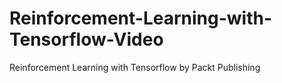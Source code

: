 # Reinforcement-Learning-with-Tensorflow-Video
Reinforcement Learning with Tensorflow by Packt Publishing
